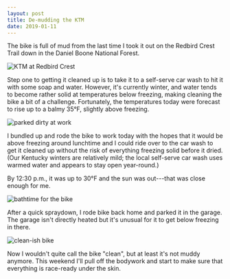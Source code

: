 ```yaml
---
layout: post
title: De-mudding the KTM
date: 2019-01-11
---
```


The bike is full of mud from the last time I took it out on the Redbird Crest Trail down in the Daniel Boone National Forest.

![KTM at Redbird Crest](https://ian.does.racing/assets/img/ktm505-redbird.jpg "KTM at Redbird Crest")

Step one to getting it cleaned up is to take it to a self-serve car wash to hit it with some soap and water. However, it's currently winter, and water tends to become rather solid at temperatures below freezing, making cleaning the bike a bit of a challenge. Fortunately, the temperatures today were forecast to rise up to a balmy 35°F, slightly above freezing.

![parked dirty at work](https://ian.does.racing/assets/img/ktm505-dirtyatwork.jpg "parked dirty at work")

I bundled up and rode the bike to work today with the hopes that it would be above freezing around lunchtime and I could ride over to the car wash to get it cleaned up without the risk of everything freezing solid before it dried. (Our Kentucky winters are relatively mild; the local self-serve car wash uses warmed water and appears to stay open year-round.)

By 12:30 p.m., it was up to 30°F and the sun was out---that was close enough for me.

![bathtime for the bike](https://ian.does.racing/assets/img/ktm505-bathtime.jpg "bathtime for the bike")

After a quick spraydown, I rode bike back home and parked it in the garage. The garage isn't directly heated but it's unusual for it to get below freezing in there.

![clean-ish bike](https://ian.does.racing/assets/img/ktm505-afterbath.jpg "clean-ish bike")

Now I wouldn't quite call the bike "clean", but at least it's not muddy anymore. This weekend I'll pull off the bodywork and start to make sure that everything is race-ready under the skin.
